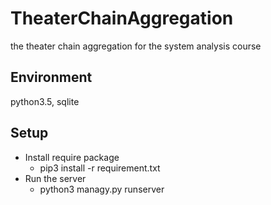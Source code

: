 # TheaterChainAggregation
the theater chain aggregation for the system analysis course



## Environment

python3.5, sqlite



## Setup

* Install require package
  * pip3 install -r requirement.txt
* Run the server
  * python3 managy.py runserver